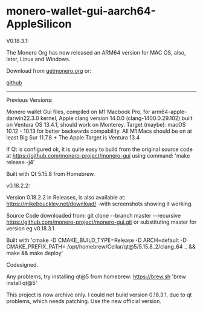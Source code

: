 # monero-wallet-gui-aarch64-AppleSilicon

V0.18.3.1:

The Monero Org has now released an ARM64 version for MAC OS, also, later, Linux and Windows.

Download from <a href="getmonero.org">getmonero.org</a> or:

<a href="https://github.com/monero-project/monero-gui/releases/tag/v0.18.3.1">github</a>
__________________________________________________________________________________________________________________________________________

Previous Versions:

Monero wallet Gui files, compiled on M1 Macbook Pro, for arm64-apple-darwin22.3.0 kernel, Apple clang version 14.0.0 (clang-1400.0.29.102)
built on Ventura OS 13.4.1, should work on Monterey. 
Target (maybe): macOS 10.12 - 10.13 for better backwards compability. All M1 Macs should be on at least Big Sur 11.7.8 +
The Apple Target is Ventura 13.4

If Qt is configured ok, it is quite easy to build from the original source code at https://github.com/monero-project/monero-gui using command: 'make release -j4'

Built with Qt 5.15.8 from Homebrew.

v0.18.2.2:

Version 0.18.2.2 in Releases, is also available at:
https://mikebouckley.net/download/
-with screenshots showing it working.


Source Code downloaded from:
git clone --branch master --recursive https://github.com/monero-project/monero-gui.git
or substituting master for version eg v0.18.3.1

Built with 'cmake -D CMAKE_BUILD_TYPE=Release -D ARCH=default -D CMAKE_PREFIX_PATH= /opt/homebrew/Cellar/qt@5/5.15.8_2/clang_64 ..
&& make
&& make deploy'

Codesigned.

Any problems, try installing qt@5 from homebrew: https://brew.sh 'brew install qt@5'

This project is now archive only. I could not build version 0.18.3.1, due to qt problems, which needs patching.
Use the new official version.
